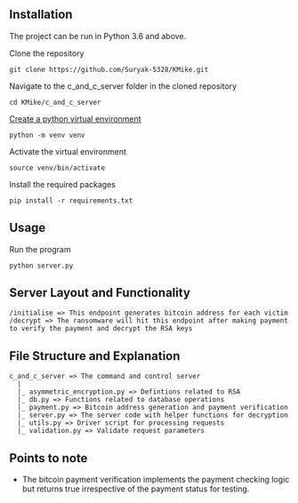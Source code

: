 ## Installation
The project can be run in Python 3.6 and above.

Clone the repository
```
git clone https://github.com/Suryak-5328/KMike.git
```

Navigate to the c_and_c_server folder in the cloned repository
```
cd KMike/c_and_c_server
```

[Create a python virtual environment](https://docs.python.org/3/tutorial/venv.html)
```
python -m venv venv
```

Activate the virtual environment
```
source venv/bin/activate
```

Install the required packages 
```
pip install -r requirements.txt
```

## Usage
Run the program
```
python server.py
```

## **Server Layout and Functionality**
    /initialise => This endpoint generates bitcoin address for each victim
    /decrypt => The ransomware will hit this endpoint after making payment to verify the payment and decrypt the RSA keys

## **File Structure and Explanation**
    c_and_c_server => The command and control server
      |
      |_ asymmetric_encryption.py => Defintions related to RSA 
      |_ db.py => Functions related to database operations
      |_ payment.py => Bitcoin address generation and payment verification
      |_ server.py => The server code with helper functions for decryption
      |_ utils.py => Driver script for processing requests
      |_ validation.py => Validate request parameters

## **Points to note**
* The bitcoin payment verification implements the payment checking logic but returns true irrespective of the payment status for testing.